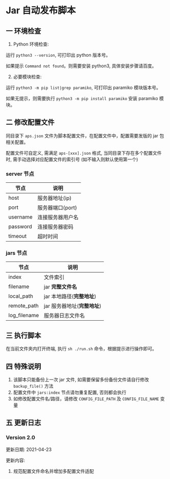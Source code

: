 # Jar 自动发布脚本

## 一 环境检查

1. Python 环境检查:

运行 `python3 --version`, 可打印出 python 版本号。

如果提示 `Command not found`。则需要安装 python3, 具体安装步骤请百度。

2. 必要模块检查:

运行 `python3 -m pip list|grep paramiko`, 可打印出 paramiko 模块版本号。

如果无提示，则需要执行 `python3 -m pip install paramiko` 安装 paramiko 模块。

## 二 修改配置文件

同目录下 `aps.json` 文件为脚本配置文件，在配置文件中，配置需要发版的 jar 包相关配置。

配置文件可自定义, 需满足 `aps-[xxx].json` 格式, 当同目录下存在多个配置文件时, 需手动选择对应配置文件的索引号 (如不输入则默认使用第一个)

### server 节点

| 节点 | 说明 |
| --- | --- |
| host | 服务器地址(ip) |
| port | 服务器端口(port) |
| username | 连接服务器用户名 |
| password | 连接服务器密码 |
| timeout | 超时时间 |

### jars 节点

| 节点 | 说明 |
| --- | --- |
| index | 文件索引 |
| filename | jar **完整文件名** |
| local_path | jar 本地路径(**完整地址**) |
| remote_path | jar 服务器地址(**完整地址**) |
| log_filename | 服务器日志文件名 |

## 三 执行脚本

在当前文件夹内打开终端, 执行 `sh ./run.sh` 命令，根据提示进行操作即可。

## 四 特殊说明

1. 该脚本只能备份上一次 jar 文件, 如需要保留多份备份文件请自行修改 `backup_file()` 方法
2. 配置文件中 `jars:index` 节点请勿重复配置, 否则都会执行
3. 如修改配置文件名/路径，请修改 `CONFIG_FILE_PATH` 及 `CONFIG_FILE_NAME` 变量

## 五 更新日志

### Version 2.0

更新日期: 2021-04-23

更新内容:
1. 规范配置文件命名并增加多配置文件适配